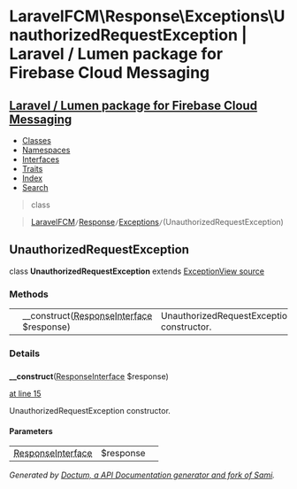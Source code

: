 # LaravelFCM\Response\Exceptions\UnauthorizedRequestException | Laravel / Lumen package for Firebase Cloud Messaging    

## [Laravel / Lumen package for Firebase Cloud Messaging](../../../index.md)

- [Classes](../../../classes.md)
- [Namespaces](../../../namespaces.md)
- [Interfaces](../../../interfaces.md)
- [Traits](../../../traits.md)
- [Index](../../../doc-index.md)
- [Search](../../../search.md)

>class

>    [LaravelFCM](../../../LaravelFCM.md)` / `[Response](../../../LaravelFCM/Response.md)` / `[Exceptions](../../../LaravelFCM/Response/Exceptions.md)` / `(UnauthorizedRequestException)
## UnauthorizedRequestException

class **UnauthorizedRequestException**        extends [Exception](https://www.php.net/Exception)[View source](https://github.com/code-lts/Laravel-FCM/blob/main/Response/Exceptions/UnauthorizedRequestException.php)






### Methods

|   |   |   |   |
|---|---|---|---|
||<a name="#method___construct"></a>__construct(<abbr title="Psr\Http\Message\ResponseInterface">ResponseInterface</abbr> $response)|UnauthorizedRequestException constructor.||


### Details
<a name id="method___construct"></a>

### 
  **__construct**(<abbr title="Psr\Http\Message\ResponseInterface">ResponseInterface</abbr> $response)

[at line 15](https://github.com/code-lts/Laravel-FCM/blob/main/Response/Exceptions/UnauthorizedRequestException.php#L15)

UnauthorizedRequestException constructor.        

#### Parameters

|   |   |   |
|---|---|---|
|<abbr title="Psr\Http\Message\ResponseInterface">ResponseInterface</abbr>|$response|
_Generated by [Doctum, a API Documentation generator and fork of Sami](https://github.com/code-lts/doctum)._